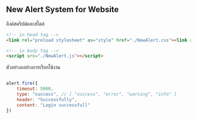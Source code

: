## New Alert System for Website

ลิงค์สคริปต์และสไตล์
``` html
<!-- in head tag -->
<link rel="preload stylesheet" as="style" href="./NewAlert.css"><link rel="preload" as="script" href="./NewAlert.js">

<!-- in body tag -->
<script src="./NewAlert.js"></script>
```

ตัวอย่างกอย่างการเรียกใช้งาน
``` js

alert.fire({
    timeout: 5000,
    type: "success", // [ "success", "error", "warning", "info" ]
    header: "Successfully",
    content: "Login successfull"
})

```
